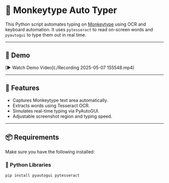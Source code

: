 # 🐒 Monkeytype Auto Typer

This Python script automates typing on [Monkeytype](https://monkeytype.com) using OCR and keyboard automation. It uses `pytesseract` to read on-screen words and `pyautogui` to type them out in real time.

---

## 📸 Demo

[▶ Watch Demo Video](./Recording 2025-05-07 155548.mp4)

---

## 🚀 Features

- Captures Monkeytype text area automatically.
- Extracts words using Tesseract OCR.
- Simulates real-time typing via PyAutoGUI.
- Adjustable screenshot region and typing speed.

---

## 📦 Requirements

Make sure you have the following installed:

### 🐍 Python Libraries

```bash
pip install pyautogui pytesseract

